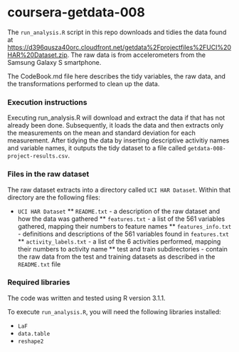# coursera-getdata-008

The `run_analysis.R` script in this repo downloads and tidies the data
found at https://d396qusza40orc.cloudfront.net/getdata%2Fprojectfiles%2FUCI%20HAR%20Dataset.zip.
The raw data is from accelerometers from the Samsung Galaxy S smartphone.

The CodeBook.md file here describes the tidy variables, the raw data, and the transformations performed to clean up the data.

### Execution instructions

Executing run_analysis.R will download and extract the data if that
has not already been done.  Subsequently, it loads the data and
then extracts only the measurements on the mean and standard deviation
for each measurement.  After tidying the data by inserting descriptive
activitiy names and variable names, it outputs the tidy dataset to a
file called `getdata-008-project-results.csv`.

### Files in the raw dataset

The raw dataset extracts into a directory called `UCI HAR Dataset`.  Within
that directory are the following files:

* `UCI HAR Dataset`
** `README.txt` - a description of the raw dataset and how the data was gathered
** `features.txt` - a list of the 561 variables gathered, mapping their numbers to feature names
** `features_info.txt` - definitions and descriptions of the 561 variables found in `features.txt`
** `activity_labels.txt` - a list of the 6 activities performed, mapping their numbers to activity name
** test and train subdirectories - contain the raw data from the test and training datasets as described in the `README.txt` file

### Required libraries

The code was written and tested using R version 3.1.1.

To execute `run_analysis.R`, you will need the following libraries installed:

* `LaF`
* `data.table`
* `reshape2`

